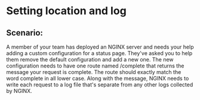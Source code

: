 # Setting location and log

## Scenario:
A member of your team has deployed an NGINX server and needs your help adding a custom configuration for a status page. They've asked you to help them remove the default configuration and add a new one. The new configuration needs to have one route named /complete that returns the message your request is complete. The route should exactly match the word complete in all lower case. Along with the message, NGINX needs to write each request to a log file that's separate from any other logs collected by NGINX. 